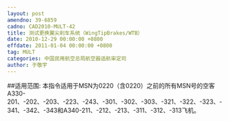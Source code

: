 ```yaml
---
layout: post
amendno: 39-6859
cadno: CAD2010-MULT-42
title: 测试更换翼尖刹车系统（WingTipBrakes/WTB）
date: 2010-12-29 00:00:00 +0800
effdate: 2011-01-04 00:00:00 +0800
tag: MULT
categories: 中国民用航空总局航空器适航审定司
author: 于敬宇
---
```


##适用范围:
本指令适用于MSN为0220（含0220）之前的所有MSN号的空客A330-201、-202、-203、-223、-243、-301、-302、-303、-321、-322、-323、-341、-342、-343和A340-211、-212、-213、-311、-312、-313飞机。

